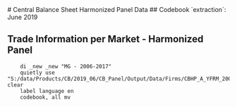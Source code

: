 <meta charset="utf-8"/>
# Central Balance Sheet Harmonized Panel Data
## Codebook
`extraction`: June 2019

## **Trade Information per Market - Harmonized Panel**
```
    di _new _new "MG - 2006-2017"
    quietly use "S:/data/Products/CB/2019_06/CB_Panel/Output/Data/Firms/CBHP_A_YFRM_20062017_JUN19_MG_V01.dta", clear
    label language en
    codebook, all mv
```







